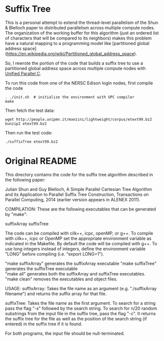 # Suffix Tree

This is a personal attempt to extend the thread-level parallelism of
the Shun & Blelloch paper to distributed parallelism across multiple
compute nodes.  The organization of the working buffer for this
algorithm (just an ordered list of characters that will be compared
to its neighbors) makes this problem have a natural mapping to
a programming model like [partitioned global address space]
(https://en.wikipedia.org/wiki/Partitioned_global_address_space).

So, I rewrote the portion of the code that builds a suffix tree to
use a partitioned global address space across multiple compute nodes
with [Unified Parallel C](http://upc.lbl.gov/).

To run this code from one of the NERSC Edison login nodes, first
compile the code

    . ./init.sh  # initialize the environment with UPC compiler
    make

Then fetch the test data:

    wget http://people.unipmn.it/manzini/lightweight/corpus/etext99.bz2
    bunzip2 etext99.bz2
 
Then run the test code:

    ./suffixTree etext99.bz2

# Original README

This directory contains the code for the suffix tree algorithm
described in the following paper:

Julian Shun and Guy Blelloch, A Simple Parallel Cartesian Tree
Algorithm and its Application to Parallel Suffix Tree Construction,
Transactions on Parallel Computing, 2014 (earlier version appears in
ALENEX 2011).

COMPILATION:
These are the following executables that can be generated by "make":

suffixArray
suffixTree

The code can be compiled with cilk++, icpc, openMP, or g++. To compile
with cilk++, icpc or OpenMP set the appropriate environment variable
as indicated in the Makefile. By default the code will be compiled
with g++. To use long integers instead of integers, define the
environment variable "LONG" before compiling (i.e. "export LONG=1").

"make suffixArray" generates the suffixArray executable
"make suffixTree" generates the suffixTree executable  
"make all" generates both the suffixArray and suffixTree executables.
"make clean" removes the executables and object files.

USAGE: suffixArray: Takes the file name as an argument
(e.g. "./suffixArray filename") and returns the suffix array for that
file.

suffixTree: Takes the file name as the first argument. To search for a
string pass the flag "-s" followed by the search string. To search for
n/20 random substrings from the input file in the suffix tree, pass
the flag "-c". It returns the suffix tree for the file as well as the
position of the search string (if entered) in the suffix tree if it is
found.

For both programs, the input file should be null-terminated.
